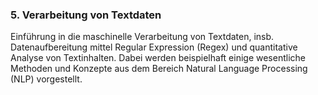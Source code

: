 ### 5. Verarbeitung von Textdaten
Einführung in die maschinelle Verarbeitung von Textdaten, insb. Datenaufbereitung mittel Regular Expression (Regex) und quantitative Analyse von Textinhalten. Dabei werden beispielhaft einige wesentliche Methoden und Konzepte aus dem Bereich Natural Language Processing (NLP) vorgestellt.

